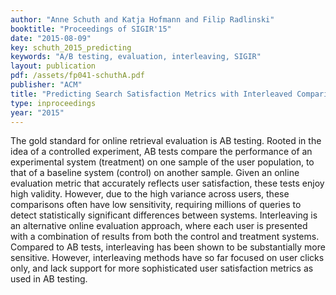 ```yaml
---
author: "Anne Schuth and Katja Hofmann and Filip Radlinski"
booktitle: "Proceedings of SIGIR'15"
date: "2015-08-09"
key: schuth_2015_predicting
keywords: "A/B testing, evaluation, interleaving, SIGIR"
layout: publication
pdf: /assets/fp041-schuthA.pdf
publisher: "ACM"
title: "Predicting Search Satisfaction Metrics with Interleaved Comparisons"
type: inproceedings
year: "2015"
---
```


The gold standard for online retrieval evaluation is AB testing. Rooted in the idea of a controlled experiment, AB tests
compare the performance of an experimental system (treatment) on one sample of the user population, to that of a
baseline system (control) on another sample. Given an online evaluation metric that accurately reflects user
satisfaction, these tests enjoy high validity. However, due to the high variance across users, these comparisons often
have low sensitivity, requiring millions of queries to detect statistically significant differences between systems.
Interleaving is an alternative online evaluation approach, where each user is presented with a combination of results
from both the control and treatment systems. Compared to AB tests, interleaving has been shown to be substantially more
sensitive. However, interleaving methods have so far focused on user clicks only, and lack support for more
sophisticated user satisfaction metrics as used in AB testing.
